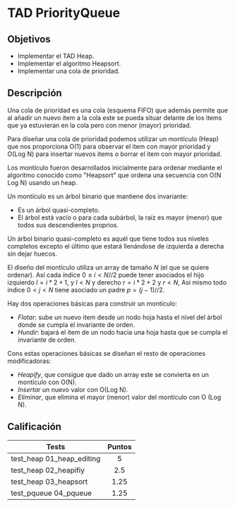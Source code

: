 # TAD PriorityQueue

## Objetivos

- Implementar el TAD Heap.
- Implementar el algoritmo Heapsort.
- Implementar una cola de prioridad.

## Descripción

Una cola de prioridad es una cola (esquema FIFO) que además permite que al añadir un nuevo item a la cola este se pueda situar delante de los items que ya estuvieran en la cola pero con menor (mayor) prioridad.

Para diseñar una cola de prioridad podemos utilizar un montículo (Heap) que nos proporciona O(1) para observar el item con mayor prioridad y O(Log N) para insertar nuevos items o borrar el item con mayor prioridad.

Los montículo fueron desarrollados inicialmente para ordenar mediante el algoritmo conocido como "Heapsort" que ordena una secuencia con O(N Log N) usando un heap.

Un montículo es un árbol binario que mantiene dos invariante:

- Es un árbol quasi-completo.
- El árbol está vacío o para cada subárbol, la raíz es mayor (menor) que todos sus descendientes proprios.

Un árbol binario quasi-completo es aquél que tiene todos sus niveles completos excepto el último que estará llenándose de izquierda a derecha sin dejar huecos.

El diseño del montículo utiliza un array de tamaño $N$ (el que se quiere ordenar). Así cada índice $0 \le i < N//2$ puede tener asociados el hijo izquierdo $l=i*2+1$, y $l<N$ y derecho $r=i*2+2$ y $r<N$, Así mismo todo índice $0<j<N$ tiene asociado un padre $p=(j-1)//2$.

Hay dos operaciones básicas para construir un montículo:

- _Flotar_: sube un nuevo item desde un nodo hoja hasta el nivel del árbol donde se cumpla el invariante de orden.
- _Hundir_: bajará el item de un nodo hacia una hoja hasta que se cumpla el invariante de orden.

Cons estas operaciones básicas se diseñan el resto de operaciones modificadoras:

- _Heapify_, que consigue que dado un array este se convierta en un montículo con O(N).
- _Insertar_ un nuevo valor con O(Log N).
- _Eliminar_, que elimina el mayor (menor) valor del montículo con O (Log N).

## Calificación

| Tests                     | Puntos |
| ------------------------- | :----: |
| test_heap 01_heap_editing |   5    |
| test_heap 02_heapifiy     |  2.5   |
| test_heap 03_heapsort     |  1.25  |
| test_pqueue 04_pqueue     |  1.25  |
